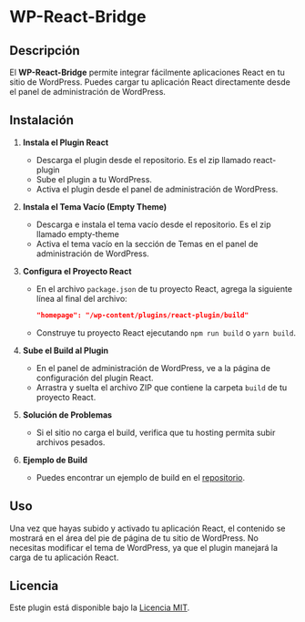 # WP-React-Bridge

## Descripción

El **WP-React-Bridge** permite integrar fácilmente aplicaciones React en tu sitio de WordPress. Puedes cargar tu aplicación React directamente desde el panel de administración de WordPress.

## Instalación

1. **Instala el Plugin React**

   - Descarga el plugin desde el repositorio. Es el zip llamado react-plugin
   - Sube el plugin a tu WordPress.
   - Activa el plugin desde el panel de administración de WordPress.

2. **Instala el Tema Vacío (Empty Theme)**

   - Descarga e instala el tema vacío desde el repositorio. Es el zip llamado empty-theme
   - Activa el tema vacío en la sección de Temas en el panel de administración de WordPress.

3. **Configura el Proyecto React**

   - En el archivo `package.json` de tu proyecto React, agrega la siguiente línea al final del archivo:
     ```json
     "homepage": "/wp-content/plugins/react-plugin/build"
     ```
   - Construye tu proyecto React ejecutando `npm run build` o `yarn build`.

4. **Sube el Build al Plugin**

   - En el panel de administración de WordPress, ve a la página de configuración del plugin React.
   - Arrastra y suelta el archivo ZIP que contiene la carpeta `build` de tu proyecto React.

5. **Solución de Problemas**

   - Si el sitio no carga el build, verifica que tu hosting permita subir archivos pesados.

6. **Ejemplo de Build**

   - Puedes encontrar un ejemplo de build en el [repositorio](enlace-al-repositorio).

## Uso

Una vez que hayas subido y activado tu aplicación React, el contenido se mostrará en el área del pie de página de tu sitio de WordPress. No necesitas modificar el tema de WordPress, ya que el plugin manejará la carga de tu aplicación React.

## Licencia

Este plugin está disponible bajo la [Licencia MIT](enlace-a-la-licencia).
